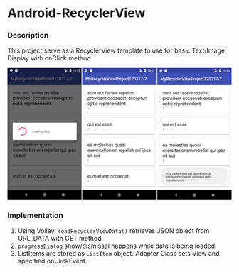 # Android-RecyclerView

<h3>Description</h3>
<p>This project serve as a RecyclerView template to use for basic Text/Image Display with onClick method</p>
<img src="screenshots.jpg">
<h3>Implementation</h3>
<ol>
<li>Using Volley, <code>loadRecyclerViewData()</code> retrieves JSON object from URL_DATA with GET method.</li>
<li><code>progressDialog</code> show/dismissal happens while data is being loaded.</li>
<li>ListItems are stored as <code>ListItem</code> object. Adapter Class sets View and specified onClickEvent.</li>

</ol>
